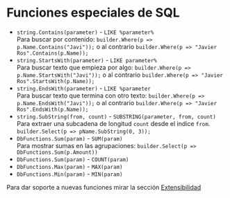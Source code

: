 # Funciones especiales de SQL

* `string.Contains(parameter)` - `LIKE %parameter%`  
Para buscar por contenido: `builder.Where(p => p.Name.Contains("Javi"));` o al contrario `builder.Where(p => "Javier Ros".Contains(p.Name));`
* `string.StartsWith(parameter)` - `LIKE parameter%`  
Para buscar texto que empieza por algo: `builder.Where(p => p.Name.StartsWith("Javi"));` o al contrario `builder.Where(p => "Javier Ros".StartsWith(p.Name));`
* `string.EndsWith(parameter)` - `LIKE %parameter`  
Para buscar texto que termina con otro texto: `builder.Where(p => p.Name.EndsWith("Javi"));` o al contrario `builder.Where(p => "Javier Ros".EndsWith(p.Name));`
* `string.SubString(from, count)` - `SUBSTRING(parameter, from, count)`  
Para extraer una subcadena de longitud `count` desde el indice `from`.
`builder.Select(p => pName.SubString(0, 3));`
* `DbFunctions.Sum(param)` - `SUM(param)`  
Para mostrar sumas en las agrupaciones: `builder.Select(p => DbFunctions.Sum(p.Amount))`
* `DbFunctions.Sum(param)` - `COUNT(param)`
* `DbFunctions.Max(param)` - `MAX(param)`
* `DbFunctions.Min(param)` - `MIN(param)`


Para dar soporte a nuevas funciones mirar la sección [Extensibilidad](./extensibility-es.md)